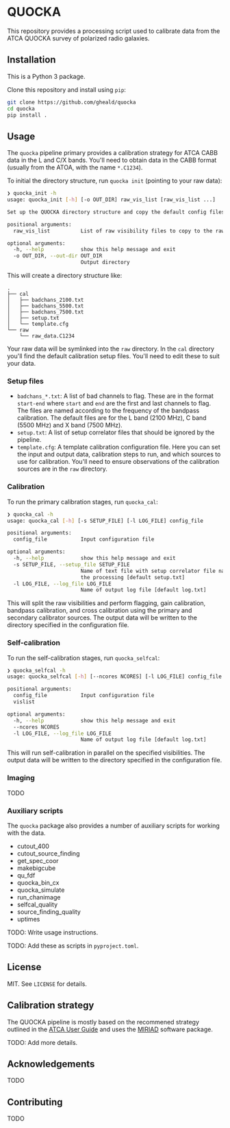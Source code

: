 # QUOCKA

This repository provides a processing script used to calibrate data from the ATCA QUOCKA survey of polarized radio galaxies.

## Installation

This is a Python 3 package.

Clone this repository and install using `pip`:
```bash
git clone https://github.com/gheald/quocka
cd quocka
pip install .
```

## Usage

The `quocka` pipeline primary provides a calibration strategy for ATCA CABB data in the L and C/X bands. You'll need to obtain data in the CABB format (usually from the ATOA, with the name `*.C1234`).

To initial the directory structure, run `quocka init` (pointing to your raw data):
```bash
❯ quocka_init -h
usage: quocka_init [-h] [-o OUT_DIR] raw_vis_list [raw_vis_list ...]

Set up the QUOCKA directory structure and copy the default config files.

positional arguments:
  raw_vis_list          List of raw visibility files to copy to the raw directory

optional arguments:
  -h, --help            show this help message and exit
  -o OUT_DIR, --out-dir OUT_DIR
                        Output directory
```

This will create a directory structure like:
```
.
├── cal
│   ├── badchans_2100.txt
│   ├── badchans_5500.txt
│   ├── badchans_7500.txt
│   ├── setup.txt
│   └── template.cfg
└── raw
    └── raw_data.C1234
```
Your raw data will be symlinked into the `raw` directory. In the `cal` directory you'll find the default calibration setup files. You'll need to edit these to suit your data.

### Setup files

  - `badchans_*.txt`: A list of bad channels to flag. These are in the format `start-end` where `start` and `end` are the first and last channels to flag. The files are named according to the frequency of the bandpass calibration. The default files are for the L band (2100 MHz), C band (5500 MHz) and X band (7500 MHz).
  - `setup.txt`: A list of setup correlator files that should be ignored by the pipeline.
  - `template.cfg`: A template calibration configuration file. Here you can set the input and output data, calibration steps to run, and which sources to use for calibration. You'll need to ensure observations of the calibration sources are in the `raw` directory.

### Calibration
To run the primary calibration stages, run `quocka_cal`:
```bash
❯ quocka_cal -h
usage: quocka_cal [-h] [-s SETUP_FILE] [-l LOG_FILE] config_file

positional arguments:
  config_file           Input configuration file

optional arguments:
  -h, --help            show this help message and exit
  -s SETUP_FILE, --setup_file SETUP_FILE
                        Name of text file with setup correlator file names included so that they can be ignored during
                        the processing [default setup.txt]
  -l LOG_FILE, --log_file LOG_FILE
                        Name of output log file [default log.txt]
```
This will split the raw visibilities and perform flagging, gain calibration, bandpass calibration, and cross calibration using the primary and secondary calibrator sources. The output data will be written to the directory specified in the configuration file.

### Self-calibration
To run the self-calibration stages, run `quocka_selfcal`:
```bash
❯ quocka_selfcal -h
usage: quocka_selfcal [-h] [--ncores NCORES] [-l LOG_FILE] config_file vislist [vislist ...]

positional arguments:
  config_file           Input configuration file
  vislist

optional arguments:
  -h, --help            show this help message and exit
  --ncores NCORES
  -l LOG_FILE, --log_file LOG_FILE
                        Name of output log file [default log.txt]
```
This will run self-calibration in parallel on the specified visibilities. The output data will be written to the directory specified in the configuration file.

### Imaging
TODO

### Auxiliary scripts
The `quocka` package also provides a number of auxiliary scripts for working with the data.
- cutout_400
- cutout_source_finding
- get_spec_coor
- makebigcube
- qu_fdf
- quocka_bin_cx
- quocka_simulate
- run_chanimage
- selfcal_quality
- source_finding_quality
- uptimes

TODO: Write usage instructions.

TODO: Add these as scripts in `pyproject.toml`.

## License
MIT. See `LICENSE` for details.

## Calibration strategy
The QUOCKA pipeline is mostly based on the recommened strategy outlined in the [ATCA User Guide](https://www.atnf.csiro.au/computing/software/miriad/tutorials.html) and uses the [MIRIAD](https://www.atnf.csiro.au/computing/software/miriad/) software package.

TODO: Add more details.

## Acknowledgements
TODO

## Contributing
TODO